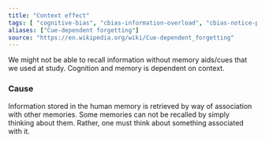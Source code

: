 ```yaml
---
title: "Context effect"
tags: [ "cognitive-bias", "cbias-information-overload", "cbias-notice-primed-repeated", "memory" ]
aliases: ["Cue-dependent forgetting"]
source: "https://en.wikipedia.org/wiki/Cue-dependent_forgetting"
---
```


We might not be able to recall information without memory aids/cues that we used at study. Cognition and memory is dependent on context.

### Cause

Information stored in the human memory is retrieved by way of association with other memories. Some memories can not be recalled by simply thinking about them. Rather, one must think about something associated with it.
